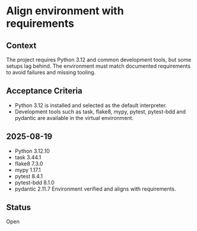 # Align environment with requirements

## Context
The project requires Python 3.12 and common development tools, but some
setups lag behind. The environment must match documented requirements to
avoid failures and missing tooling.

## Acceptance Criteria
- Python 3.12 is installed and selected as the default interpreter.
- Development tools such as task, flake8, mypy, pytest, pytest-bdd and
  pydantic are available in the virtual environment.

## 2025-08-19
- Python 3.12.10
- task 3.44.1
- flake8 7.3.0
- mypy 1.17.1
- pytest 8.4.1
- pytest-bdd 8.1.0
- pydantic 2.11.7
Environment verified and aligns with requirements.

## Status
Open

